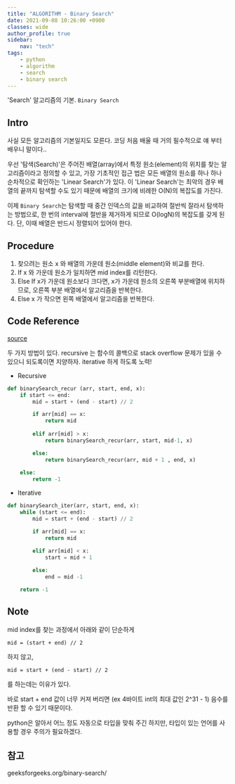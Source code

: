 ```yaml
---
title: "ALGORITHM - Binary Search"
date: 2021-09-08 10:26:00 +0900
classes: wide
author_profile: true
sidebar:
    nav: "tech"
tags:
    - python
    - algorithm
    - search
    - binary search
---
```


'Search' 알고리즘의 기본. `Binary Search`

##  Intro

사실 모든 알고리즘의 기본일지도 모른다. 코딩 처음 배울 때 거의 필수적으로 얘 부터 배우니 말이다..

우선 '탐색(Search)'은 주어진 배열(array)에서 특정 원소(element)의 위치를 찾는 알고리즘이라고 정의할 수 있고, 가장 기초적인 접근 법은 모든 배열의 원소를 하나 하나 순차적으로 확인하는 'Linear Search'가 있다. 이 'Linear Search'는 최악의 경우 배열의 끝까지 탐색할 수도 있기 때문에 배열의 크기에 비례한 O(N)의 복잡도를 가진다.

이제 `Binary Search`는 탐색할 때 중간 인덱스의 값을 비교하여 절반씩 잘라서 탐색하는 방법으로, 한 번의 interval에 절반을 제거하게 되므로 O(logN)의 복잡도를 갖게 된다. 단, 이때 배열은 반드시 정렬되어 있어야 한다.

## Procedure

1. 찾으려는 원소 x 와 배열의 가운데 원소(middle element)와 비교를 한다.
2. If x 와 가운데 원소가 일치하면 mid index를 리턴한다.
3. Else If x가 가운데 원소보다 크다면, x가 가운데 원소의 오른쪽 부분배열에 위치하므로, 오른쪽 부분 배열에서 알고리즘을 반복한다.
4. Else x 가 작으면 왼쪽 배열에서 알고리즘을 반복한다.

## Code Reference

[source](https://github.com/lazyduo/algorithms-python/blob/main/search/binary_search.py)

두 가지 방법이 있다. recursive 는 함수의 콜백으로 stack overflow 문제가 있을 수 있으니 되도록이면 지양하자. iterative 하게 하도록 노력!

- Recursive

```python
def binarySearch_recur (arr, start, end, x):
    if start <= end:
        mid = start + (end - start) // 2

        if arr[mid] == x:
            return mid
        
        elif arr[mid] > x:
            return binarySearch_recur(arr, start, mid-1, x)

        else:
            return binarySearch_recur(arr, mid + 1 , end, x)
            
    else:
        return -1
```

- Iterative

```python
def binarySearch_iter(arr, start, end, x):
    while (start <= end):
        mid = start + (end - start) // 2

        if arr[mid] == x:
            return mid
        
        elif arr[mid] < x:
            start = mid + 1

        else:
            end = mid -1

    return -1
```

## Note

mid index를 찾는 과정에서 아래와 같이 단순하게
```
mid = (start + end) // 2
```
하지 않고,

```
mid = start + (end - start) // 2
```
를 하는데는 이유가 있다.

바로 start + end 값이 너무 커져 버리면 (ex 4바이트 int의 최대 값인 2^31 - 1) 음수를 반환 할 수 있기 때문이다.

python은 알아서 어느 정도 자동으로 타입을 맞춰 주긴 하지만, 타입이 있는 언어를 사용할 경우 주의가 필요하겠다.

## 참고

geeksforgeeks.org/binary-search/